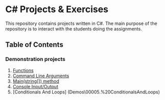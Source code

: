 # C# Projects & Exercises

This repository contains projects written in C#. The main purpose of the repository is to interact with the students doing the assignments.

## Table of Contents

### Demonstration projects

1. [Functions](Demos/00001.%20Functions/)
2. [Command Line Arguments](Demos/00002.%20CommandLineArguments/)
3. [Main(string[]) method](Demos/00003.%20TheMainAppMethodDemo/)
4. [Console Input/Output](Demos/00004.%20ConsoleInputOutput)
5. [Conditionals And Loops] (Demos\00005.%20ConditionalsAndLoops)